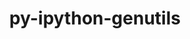 ---
title: "py-ipython-genutils"
layout: cache
categories: [package, develop-2024-02-18]
meta: {"versions": ["0.2.0"], "compilers": ["gcc@=11.1.0", "gcc@=11.4.0", "gcc@=9.4.0", "oneapi@=2024.0.0"], "oss": ["ubuntu20.04", "ubuntu22.04"], "platforms": ["linux"], "targets": ["neoverse_v1", "neoverse_v2", "ppc64le", "x86_64_v3"], "stacks": ["data-vis-sdk", "e4s", "e4s-neoverse-v2", "e4s-neoverse_v1", "e4s-oneapi", "e4s-power", "root"], "num_specs": 12, "num_specs_by_stack": {"root": 12, "e4s-neoverse_v1": 2, "e4s-power": 2, "data-vis-sdk": 1, "e4s": 3, "e4s-neoverse-v2": 2, "e4s-oneapi": 2}}
spec_details: [{"hash": "bgpxilb5jhgdwueo6vlhpkt77nokpfjg", "compiler": "gcc@=11.4.0", "versions": ["0.2.0"], "os": "ubuntu20.04", "platform": "linux", "target": "neoverse_v1", "variants": ["build_system=python_pip"], "stacks": ["root", "e4s-neoverse_v1"], "size": "-", "tarball": "https://binaries.spack.io/develop-2024-02-18/build_cache/linux-ubuntu20.04-neoverse_v1/gcc-11.4.0/py-ipython-genutils-0.2.0/linux-ubuntu20.04-neoverse_v1-gcc-11.4.0-py-ipython-genutils-0.2.0-bgpxilb5jhgdwueo6vlhpkt77nokpfjg.spack"}, {"hash": "7nzvevi4j7cmtnfllexiia5ck72yt6ow", "compiler": "gcc@=11.4.0", "versions": ["0.2.0"], "os": "ubuntu20.04", "platform": "linux", "target": "neoverse_v1", "variants": ["build_system=python_pip"], "stacks": ["root", "e4s-neoverse_v1"], "size": "-", "tarball": "https://binaries.spack.io/develop-2024-02-18/build_cache/linux-ubuntu20.04-neoverse_v1/gcc-11.4.0/py-ipython-genutils-0.2.0/linux-ubuntu20.04-neoverse_v1-gcc-11.4.0-py-ipython-genutils-0.2.0-7nzvevi4j7cmtnfllexiia5ck72yt6ow.spack"}, {"hash": "2gqh774pz4y4wwjcqfyubyqgthqcdvds", "compiler": "gcc@=9.4.0", "versions": ["0.2.0"], "os": "ubuntu20.04", "platform": "linux", "target": "ppc64le", "variants": ["build_system=python_pip"], "stacks": ["e4s-power", "root"], "size": "-", "tarball": "https://binaries.spack.io/develop-2024-02-18/build_cache/linux-ubuntu20.04-ppc64le/gcc-9.4.0/py-ipython-genutils-0.2.0/linux-ubuntu20.04-ppc64le-gcc-9.4.0-py-ipython-genutils-0.2.0-2gqh774pz4y4wwjcqfyubyqgthqcdvds.spack"}, {"hash": "uqxnzgrhra4qtp3l4yevrjaazliyaiss", "compiler": "gcc@=9.4.0", "versions": ["0.2.0"], "os": "ubuntu20.04", "platform": "linux", "target": "ppc64le", "variants": ["build_system=python_pip"], "stacks": ["e4s-power", "root"], "size": "-", "tarball": "https://binaries.spack.io/develop-2024-02-18/build_cache/linux-ubuntu20.04-ppc64le/gcc-9.4.0/py-ipython-genutils-0.2.0/linux-ubuntu20.04-ppc64le-gcc-9.4.0-py-ipython-genutils-0.2.0-uqxnzgrhra4qtp3l4yevrjaazliyaiss.spack"}, {"hash": "bvjvja2so6vpzy2h7oicmlb2izvg323j", "compiler": "gcc@=11.1.0", "versions": ["0.2.0"], "os": "ubuntu20.04", "platform": "linux", "target": "x86_64_v3", "variants": ["build_system=python_pip"], "stacks": ["root", "data-vis-sdk"], "size": "-", "tarball": "https://binaries.spack.io/develop-2024-02-18/build_cache/linux-ubuntu20.04-x86_64_v3/gcc-11.1.0/py-ipython-genutils-0.2.0/linux-ubuntu20.04-x86_64_v3-gcc-11.1.0-py-ipython-genutils-0.2.0-bvjvja2so6vpzy2h7oicmlb2izvg323j.spack"}, {"hash": "djkitv5ybveaaugvduermmvoyjwompop", "compiler": "gcc@=11.4.0", "versions": ["0.2.0"], "os": "ubuntu20.04", "platform": "linux", "target": "x86_64_v3", "variants": ["build_system=python_pip"], "stacks": ["e4s", "root"], "size": "-", "tarball": "https://binaries.spack.io/develop-2024-02-18/build_cache/linux-ubuntu20.04-x86_64_v3/gcc-11.4.0/py-ipython-genutils-0.2.0/linux-ubuntu20.04-x86_64_v3-gcc-11.4.0-py-ipython-genutils-0.2.0-djkitv5ybveaaugvduermmvoyjwompop.spack"}, {"hash": "7x6u244d3zefiaoclezm3wukvmsbvtdh", "compiler": "gcc@=11.4.0", "versions": ["0.2.0"], "os": "ubuntu20.04", "platform": "linux", "target": "x86_64_v3", "variants": ["build_system=python_pip"], "stacks": ["e4s", "root"], "size": "-", "tarball": "https://binaries.spack.io/develop-2024-02-18/build_cache/linux-ubuntu20.04-x86_64_v3/gcc-11.4.0/py-ipython-genutils-0.2.0/linux-ubuntu20.04-x86_64_v3-gcc-11.4.0-py-ipython-genutils-0.2.0-7x6u244d3zefiaoclezm3wukvmsbvtdh.spack"}, {"hash": "3g5ljvsjoymuvl42w6lbyz4rvfbte5d2", "compiler": "gcc@=11.4.0", "versions": ["0.2.0"], "os": "ubuntu20.04", "platform": "linux", "target": "x86_64_v3", "variants": ["build_system=python_pip"], "stacks": ["e4s", "root"], "size": "-", "tarball": "https://binaries.spack.io/develop-2024-02-18/build_cache/linux-ubuntu20.04-x86_64_v3/gcc-11.4.0/py-ipython-genutils-0.2.0/linux-ubuntu20.04-x86_64_v3-gcc-11.4.0-py-ipython-genutils-0.2.0-3g5ljvsjoymuvl42w6lbyz4rvfbte5d2.spack"}, {"hash": "hdqf3ee5jfv25vcf2fepd2d4hb7vpnpc", "compiler": "gcc@=11.4.0", "versions": ["0.2.0"], "os": "ubuntu22.04", "platform": "linux", "target": "neoverse_v2", "variants": ["build_system=python_pip"], "stacks": ["e4s-neoverse-v2", "root"], "size": "-", "tarball": "https://binaries.spack.io/develop-2024-02-18/build_cache/linux-ubuntu22.04-neoverse_v2/gcc-11.4.0/py-ipython-genutils-0.2.0/linux-ubuntu22.04-neoverse_v2-gcc-11.4.0-py-ipython-genutils-0.2.0-hdqf3ee5jfv25vcf2fepd2d4hb7vpnpc.spack"}, {"hash": "uwy2rmlxqmpu7avmq7lfd4xnf2lwaky5", "compiler": "gcc@=11.4.0", "versions": ["0.2.0"], "os": "ubuntu22.04", "platform": "linux", "target": "neoverse_v2", "variants": ["build_system=python_pip"], "stacks": ["e4s-neoverse-v2", "root"], "size": "-", "tarball": "https://binaries.spack.io/develop-2024-02-18/build_cache/linux-ubuntu22.04-neoverse_v2/gcc-11.4.0/py-ipython-genutils-0.2.0/linux-ubuntu22.04-neoverse_v2-gcc-11.4.0-py-ipython-genutils-0.2.0-uwy2rmlxqmpu7avmq7lfd4xnf2lwaky5.spack"}, {"hash": "ajathxks7364brlwq3ljcws3zy72jbpu", "compiler": "oneapi@=2024.0.0", "versions": ["0.2.0"], "os": "ubuntu22.04", "platform": "linux", "target": "x86_64_v3", "variants": ["build_system=python_pip"], "stacks": ["root", "e4s-oneapi"], "size": "-", "tarball": "https://binaries.spack.io/develop-2024-02-18/build_cache/linux-ubuntu22.04-x86_64_v3/oneapi-2024.0.0/py-ipython-genutils-0.2.0/linux-ubuntu22.04-x86_64_v3-oneapi-2024.0.0-py-ipython-genutils-0.2.0-ajathxks7364brlwq3ljcws3zy72jbpu.spack"}, {"hash": "o3wcetgwlo43vriase5xrp6425s73nit", "compiler": "oneapi@=2024.0.0", "versions": ["0.2.0"], "os": "ubuntu22.04", "platform": "linux", "target": "x86_64_v3", "variants": ["build_system=python_pip"], "stacks": ["root", "e4s-oneapi"], "size": "-", "tarball": "https://binaries.spack.io/develop-2024-02-18/build_cache/linux-ubuntu22.04-x86_64_v3/oneapi-2024.0.0/py-ipython-genutils-0.2.0/linux-ubuntu22.04-x86_64_v3-oneapi-2024.0.0-py-ipython-genutils-0.2.0-o3wcetgwlo43vriase5xrp6425s73nit.spack"}]
---